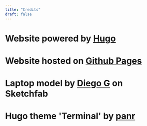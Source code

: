 ```yaml
---
title: "Credits"
draft: false
---
```


# Website powered by [Hugo](https://gohugo.io/)

# Website hosted on [Github Pages](https://pages.github.com/)

# Laptop model by [Diego G](https://sketchfab.com/3d-models/minimalist-laptop-low-poly-7e13cc913a6e4d438cffe28f77983b81) on Sketchfab

# Hugo theme 'Terminal' by [panr](https://github.com/panr/hugo-theme-terminal)
